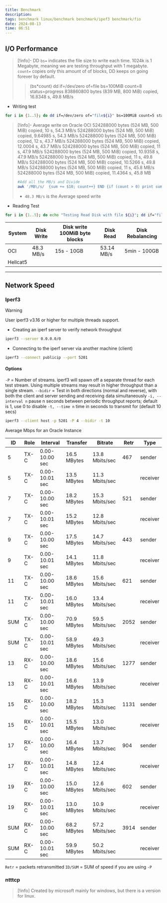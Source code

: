 ```yaml
---
title: Benchmark
description: 
tags: benchmark linux/benchmark benchmark/ipef3 benchmark/fio
date: 2024-08-13
time: 06:51
---
```


## I/O Performance

> [!info]-  DD
> `bs=` indicates the file size to write each time. 1024k is 1 Megabyte, meaning we are testing throughput with 1 megabyte.
> `count=` copies only this amount of of blocks, DD keeps on going forever by default.
> > (bs\*count)
> > dd if=/dev/zero of=file bs=100MiB count=8 status=progress
> > 838860800 bytes (839 MB, 800 MiB) copied, 16.8348 s, 49.8 MB/s

* Writing test

```bash
for i in {1..5}; do dd if=/dev/zero of="file${i}" bs=100MiB count=5 status=progress; done
```

>[!info]- Average write on Oracle OCI
>524288000 bytes (524 MB, 500 MiB) copied, 10 s, 54.3 MB/s
>524288000 bytes (524 MB, 500 MiB) copied, 9.64985 s, 54.3 MB/s
>524288000 bytes (524 MB, 500 MiB) copied, 12 s, 43.7 MB/s
>524288000 bytes (524 MB, 500 MiB) copied, 12.0004 s, 43.7 MB/s
>524288000 bytes (524 MB, 500 MiB) copied, 11 s, 47.9 MB/s
>524288000 bytes (524 MB, 500 MiB) copied, 10.9358 s, 47.9 MB/s
>524288000 bytes (524 MB, 500 MiB) copied, 11 s, 49.8 MB/s
>524288000 bytes (524 MB, 500 MiB) copied, 10.5266 s, 49.8 MB/s
>524288000 bytes (524 MB, 500 MiB) copied, 11 s, 45.8 MB/s
>524288000 bytes (524 MB, 500 MiB) copied, 11.4364 s, 45.8 MB
>```bash
>#Add all the MB/s and Divide
>awk '/MB\/s/  {sum += $10; count++} END {if (count > 0) print sum / count " MB/s"}'
>```
> * `48.3 MB/s` is the Average speed write

* Reading Test

```bash
for i in {1..5}; do echo "Testing Read Disk with file ${i}"; dd if="file${i}" of=/dev/null; done
```

| System   | Disk Write | Disk write 100MiB byte blocks | Disk Read  | Disk Rebalancing |
| -------- | ---------- | ----------------------------- | ---------- | ---------------- |
| OCI      | 48.3 MB/s  | 15s - 10GB                    | 53.14 MB/s | 5min - 100GB     |
| Hellcat5 |            |                               |            |                  |

---
## Network Speed

### Iperf3

> [!warning]
> User iperf3 v3.16 or higher for multiple threads support.

*  Creating an iperf server to verify network throughput

```bash
iperf3 --server 0.0.0.0/0
```

* Connecting to the iperf server via another machine (client)

```bash
iperf3 --connect publicip --port 5201
```

#### Options

`-P` =  Number of streams. iperf3 will spawn off a separate thread for each test stream. Using multiple streams may result in higher throughput than a single stream.
`--bidir` = Test in both directions (normal and reverse), with both the client and server sending and receiving data simultaneously
`-i, --interval n` pause n seconds between periodic throughput reports; default is 1, use 0 to disable
`-t, --time n` time in seconds to transmit for (default 10 secs)

```bash
iperf3 --client host -p 5201 -P 4 --bidir -t 10
```

Average Mbps for an Oracle Instance

| ID  | Role | Interval    | Transfer  | Bitrate     | Retr | Type    |
|-----|------|-------------|-----------|-------------|------|---------|
| 5   | TX-C | 0.00-10.00 sec | 16.5 MBytes | 13.8 Mbits/sec | 467  | sender  |
| 5   | TX-C | 0.00-10.01 sec | 13.5 MBytes | 11.3 Mbits/sec |      | receiver|
| 7   | TX-C | 0.00-10.00 sec | 18.2 MBytes | 15.3 Mbits/sec | 521  | sender  |
| 7   | TX-C | 0.00-10.01 sec | 15.2 MBytes | 12.8 Mbits/sec |      | receiver|
| 9   | TX-C | 0.00-10.00 sec | 17.5 MBytes | 14.7 Mbits/sec | 443  | sender  |
| 9   | TX-C | 0.00-10.01 sec | 14.1 MBytes | 11.8 Mbits/sec |      | receiver|
| 11  | TX-C | 0.00-10.00 sec | 18.6 MBytes | 15.6 Mbits/sec | 621  | sender  |
| 11  | TX-C | 0.00-10.01 sec | 16.0 MBytes | 13.4 Mbits/sec |      | receiver|
| SUM | TX-C | 0.00-10.00 sec | 70.9 MBytes | 59.5 Mbits/sec | 2052 | sender  |
| SUM | TX-C | 0.00-10.01 sec | 58.9 MBytes | 49.3 Mbits/sec |      | receiver|
| 13  | RX-C | 0.00-10.00 sec | 18.6 MBytes | 15.6 Mbits/sec | 1277 | sender  |
| 13  | RX-C | 0.00-10.01 sec | 16.6 MBytes | 13.9 Mbits/sec |      | receiver|
| 15  | RX-C | 0.00-10.00 sec | 18.2 MBytes | 15.3 Mbits/sec | 1131 | sender  |
| 15  | RX-C | 0.00-10.01 sec | 15.5 MBytes | 13.0 Mbits/sec |      | receiver|
| 17  | RX-C | 0.00-10.00 sec | 16.4 MBytes | 13.7 Mbits/sec | 904  | sender  |
| 17  | RX-C | 0.00-10.01 sec | 14.8 MBytes | 12.4 Mbits/sec |      | receiver|
| 19  | RX-C | 0.00-10.00 sec | 15.0 MBytes | 12.6 Mbits/sec | 602  | sender  |
| 19  | RX-C | 0.00-10.01 sec | 13.0 MBytes | 10.9 Mbits/sec |      | receiver|
| SUM | RX-C | 0.00-10.00 sec | 68.2 MBytes | 57.2 Mbits/sec | 3914 | sender  |
| SUM | RX-C | 0.00-10.01 sec | 59.9 MBytes | 50.2 Mbits/sec |      | receiver|


`Retr` = packets retransmitted
`ID/SUM` = SUM of speed if you are using `-P`

### ntttcp

> [!info]
> Created by microsoft mainly for windows, but there is a version for linux.

